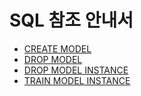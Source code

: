 # SQL 참조 안내서

* [CREATE MODEL](sql/CREATE_MODEL.md)
* [DROP MODEL](sql/DROP_MODEL.md)
* [DROP MODEL INSTANCE](sql/DROP_MODEL_INSTANCE.md)
* [TRAIN MODEL INSTANCE](sql/TRAIN_MODEL_INSTANCE.md)
